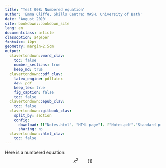 ```yaml
---
title: "Test 008: Numbered equation"
author: 'Emma Cliffe, Skills Centre: MASH, University of Bath'
date: 'August 2020'
site: bookdown::bookdown_site
lang: en
documentclass: article
classoption: a4paper
fontsize: 10pt
geometry: margin=2.5cm
output:
  clavertondown::word_clav:
    toc: false
    number_sections: true
    keep_md: true
  clavertondown::pdf_clav:
    latex_engine: pdflatex
    dev: pdf
    keep_tex: true
    fig_caption: false
    toc: false
  clavertondown::epub_clav:
    toc: false
  clavertondown::gitbook_clav:
    split_by: section
    config:
      download: [["Notes.html", "HTML page"], ["Notes.pdf","Standard print PDF"], ["NotesClear.pdf","Clear print PDF"], ["NotesLarge.pdf","Large print PDF"], ["Notes.docx","Accessible Word document"], ["Notes.epub","Accessible EPub book" ]]
      sharing: no
  clavertondown::html_clav:
    toc: false
---
```


Here is a numbered equation:
$$\begin{equation}
x^2
\qquad(1)
\end{equation}$$

<!--chapter:end:index.Rmd-->

